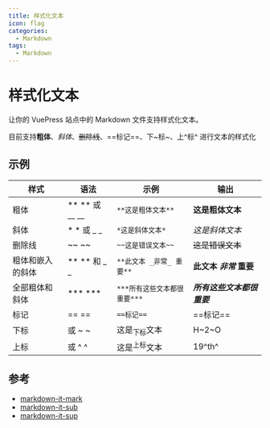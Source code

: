 ```yaml
---
title: 样式化文本
icon: flag
categories:
  - Markdown
tags:
  - Markdown
---
```

# 样式化文本
让你的 VuePress 站点中的 Markdown 文件支持样式化文本。

目前支持**粗体**、*斜体*、~~删除线~~、==标记==、下~标~、上^标^ 进行文本的样式化

## 示例

| 样式	      | 语法                 | 示例                   | 输出      |
|----------|--------------------|----------------------|---------|
| 粗体       | ** ** 或 __ __      | `**这是粗体文本**	`        | **这是粗体文本** |
| 斜体       | * * 或 _ _          | 	`*这是斜体文本*`          |  	*这是斜体文本* |
| 删除线      | ~~ ~~	             | `~~这是错误文本~~`	        |  ~~这是错误文本~~ |
| 粗体和嵌入的斜体 | ** ** 和 _ _	       | 	`**此文本 _非常_ 重要**`   |   **此文本 _非常_ 重要** |
| 全部粗体和斜体  | *** ***	           | 	`***所有这些文本都很重要***`	 |     ***所有这些文本都很重要*** |
| 标记       | == ==	             | 	`==标记==`	           |     ==标记== |
| 下标       | <sub> </sub> 或 ~ ~ | 这是<sub>下标</sub>文本    |  H~2~O  |
| 上标       | <sup> </sup> 或 ^ ^ | 这是<sup>上标</sup>文本    |  19^th^ |


## 参考
- [markdown-it-mark](https://github.com/markdown-it/markdown-it-mark)
- [markdown-it-sub](https://github.com/markdown-it/markdown-it-sub)
- [markdown-it-sup](https://github.com/markdown-it/markdown-it-sup)
